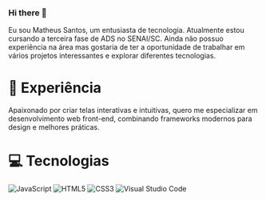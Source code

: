 ### Hi there 👋

Eu sou Matheus Santos, um entusiasta de tecnologia. Atualmente estou cursando a terceira fase de ADS no SENAI/SC.
Ainda não possuo experiência na área mas gostaria de ter a oportunidade de trabalhar em vários projetos interessantes e explorar diferentes tecnologias.

# 🚀 Experiência
Apaixonado por criar telas interativas e intuitivas, quero me especializar em desenvolvimento web front-end, combinando frameworks modernos para design e melhores práticas.

# 💻 Tecnologias
![JavaScript](https://img.shields.io/badge/javascript-%23323330.svg?style=for-the-badge&logo=javascript&logoColor=%23F7DF1E)
![HTML5](https://img.shields.io/badge/html5-%23E34F26.svg?style=for-the-badge&logo=html5&logoColor=white)
![CSS3](https://img.shields.io/badge/css3-%231572B6.svg?style=for-the-badge&logo=css3&logoColor=white)
![Visual Studio Code](https://img.shields.io/badge/Visual%20Studio%20Code-0078d7.svg?style=for-the-badge&logo=visual-studio-code&logoColor=white)

